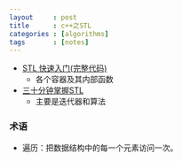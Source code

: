 ```yaml
---
layout     : post
title      : c++之STL
categories : [algorithms]
tags       : [notes]
---
```


- [STL 快速入门(完整代码)](http://blog.csdn.net/synapse7/article/category/1524079)
  - 各个容器及其内部函数
- [三十分钟掌握STL](http://net.pku.edu.cn/~yhf/UsingSTL.htm)
  - 主要是迭代器和算法


### 术语
- 遍历：把数据结构中的每一个元素访问一次。
